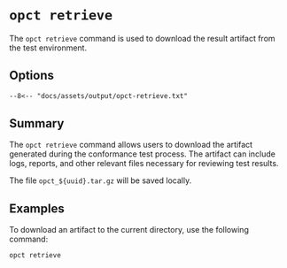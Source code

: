 # `opct retrieve`

The `opct retrieve` command is used to download the result artifact from the test environment.

## Options

```txt
--8<-- "docs/assets/output/opct-retrieve.txt"
```

## Summary

The `opct retrieve` command allows users to download the artifact generated during the conformance test process. The artifact can include logs, reports, and other relevant files necessary for reviewing test results.

The file `opct_${uuid}.tar.gz` will be saved locally.

## Examples

To download an artifact to the current directory, use the following command:

```sh
opct retrieve
```
